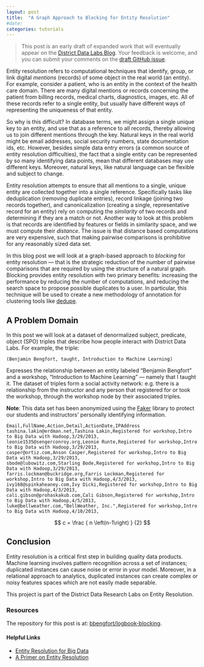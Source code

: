```yaml
---
layout: post
title:  "A Graph Approach to Blocking for Entity Resolution"
#date:   
categories: tutorials
---
```


> This post is an early draft of expanded work that will eventually appear on the [District Data Labs Blog](http://blog.districtdatalabs.com/). Your feedback is welcome, and you can submit your comments on the [draft GitHub issue](https://github.com/bbengfort/bbengfort.github.io/issues/1).

Entity resolution refers to computational techniques that identify, group, or link digital _mentions_ (records) of some object in the real world (an entity). For example, consider a patient, who is an entity in the context of the health care domain. There are many digital mentions or records concerning the patient from billing records, medical charts, diagnostics, images, etc. All of these records refer to a single entity, but usually have different ways of representing the uniqueness of that entity.

So why is this difficult? In database terms, we might assign a single unique key to an entity, and use that as a reference to all records, thereby allowing us to join different mentions through the key. Natural keys in the real world might be email addresses, social security numbers, state documentation ids, etc. However, besides simple data entry errors (a common source of entity resolution difficulties), the fact that a single entity can be represented by so many identifying data points, mean that different databases may use different keys. Moreover, natural keys, like natural language can be flexible and subject to change.

Entity resolution attempts to ensure that all mentions to a single, unique entity are collected together into a single reference. Specifically tasks like deduplication (removing duplicate entries), record linkage (joining two records together), and canonicalization (creating a single, representative record for an entity) rely on computing the _similarity_ of two records and determining if they are a match or not. Another way to look at this problem is that records are identified by features or fields in similarity space, and we must compute their _distance_. The issue is that distance based computations are very expensive, such that making pairwise comparisons is prohibitive for any reasonably sized data set.

In this blog post we will look at a graph-based approach to _blocking_ for entity resolution &mdash; that is the strategic reduction of the number of pairwise comparisons that are required by using the structure of a natural graph. Blocking provides entity resolution with two primary benefits: increasing the performance by reducing the number of computations, and reducing the search space to propose possible duplicates to a user. In particular, this technique will be used to create a new methodology of annotation for clustering tools like [dedupe](https://github.com/datamade/dedupe).

## A Problem Domain

In this post we will look at a dataset of denormalized subject, predicate, object (SPO) triples that describe how people interact with District Data Labs. For example, the triple:

    (Benjamin Bengfort, taught, Introduction to Machine Learning)

Expresses the relationship between an entity labeled &ldquo;Benjamin Bengfort&rdquo; and a workshop, &ldquo;Introduction to Machine Learning&rdquo; &mdash; namely that I taught it. The dataset of triples form a social activity network: e.g. there is a relationship from the instructor and any person that registered for or took the workshop, through the workshop node by their associated triples.

**Note**: This data set has been anonymized using the [Faker](http://www.joke2k.net/faker/) library to protect our students and instructors' personally identifying information.

```
Email,FullName,Action,Detail,ActionDate,IPAddress
tashina.lakin@erdman.net,Tashina Lakin,Registered for workshop,Intro to Big Data with Hadoop,3/29/2013,
leonie1535@sengerconroy.org,Leonie Runte,Registered for workshop,Intro to Big Data with Hadoop,3/29/2013,
casper@ortiz.com,Anson Casper,Registered for workshop,Intro to Big Data with Hadoop,3/29/2013,
sbode@lubowitz.com,Starling Bode,Registered for workshop,Intro to Big Data with Hadoop,3/29/2013,
farris.lockman@buckridge.org,Farris Lockman,Registered for workshop,Intro to Big Data with Hadoop,4/3/2013,
ivy168@spinkaheaney.com,Ivy Dicki,Registered for workshop,Intro to Big Data with Hadoop,4/3/2013,
cali.gibson@prohaskakub.com,Cali Gibson,Registered for workshop,Intro to Big Data with Hadoop,4/5/2013,
luke@bellweather.com,"BellWeather, Inc.",Registered for workshop,Intro to Big Data with Hadoop,4/10/2013,
```

$$
c = \frac { n \left(n-1\right) } {2}
$$


## Conclusion

Entity resolution is a critical first step in building quality data products.  Machine learning involves pattern recognition across a set of instances; duplicated instances can cause noise or error in your model. Moreover, in a relational approach to analytics, duplicated instances can create complex or noisy features spaces which are not easily made separable.

This project is part of the District Data Research Labs on Entity Resolution.

### Resources

The repository for this post is at: [bbengfort/logbook-blocking](https://github.com/bbengfort/logbook-blocking).

#### Helpful Links

- [Entity Resolution for Big Data](http://www.datacommunitydc.org/blog/2013/08/entity-resolution-for-big-data)
- [A Primer on Entity Resolution](http://www.slideshare.net/BenjaminBengfort/a-primer-on-entity-resolution)
